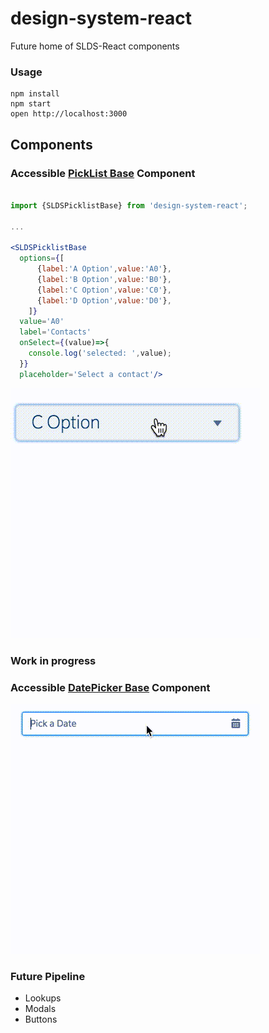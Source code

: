 design-system-react
=====================

Future home of SLDS-React components

### Usage

```
npm install
npm start
open http://localhost:3000
```

## Components

### Accessible [PickList Base](http://www.lightningdesignsystem.com/components/picklists#base&role=regular&status=all) Component

```jsx

import {SLDSPicklistBase} from 'design-system-react';

...

<SLDSPicklistBase 
  options={[
      {label:'A Option',value:'A0'},
      {label:'B Option',value:'B0'},
      {label:'C Option',value:'C0'},
      {label:'D Option',value:'D0'},
    ]}
  value='A0' 
  label='Contacts'
  onSelect={(value)=>{
    console.log('selected: ',value);
  }}
  placeholder='Select a contact'/>

```

[![browser support](/readme-assets/SLDSPicklistBase.gif)](/readme-assets/SLDSPicklistBase.gif)


### Work in progress

### Accessible [DatePicker Base](http://www.lightningdesignsystem.com/components/datepickers#base) Component

[![browser support](/readme-assets/SLDSDatePickerBase.gif)](/readme-assets/SLDSDatePickerBase.gif)


### Future Pipeline
* Lookups
* Modals
* Buttons


